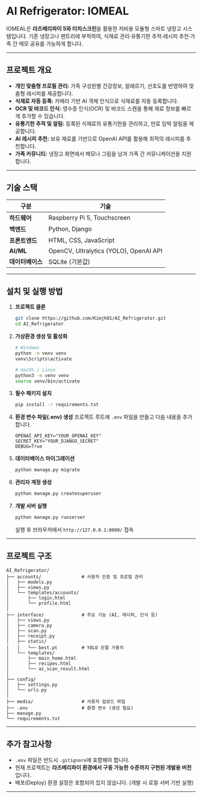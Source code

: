# AI Refrigerator: IOMEAL

IOMEAL은 **라즈베리파이 5와 터치스크린**을 활용한 저비용 모듈형 스마트 냉장고 시스템입니다.
기존 냉장고나 팬트리에 부착하여, 식재료 관리·유통기한 추적·레시피 추천·가족 간 메모 공유를 가능하게 합니다.

---

## 프로젝트 개요

* **개인 맞춤형 프로필 관리:** 가족 구성원별 건강정보, 알레르기, 선호도를 반영하여 맞춤형 레시피를 제공합니다.
* **식재료 자동 등록:** 카메라 기반 AI 객체 인식으로 식재료를 자동 등록합니다.
* **OCR 및 바코드 인식:** 영수증 인식(OCR) 및 바코드 스캔을 통해 재료 정보를 빠르게 추가할 수 있습니다.
* **유통기한 추적 및 알림:** 등록된 식재료의 유통기한을 관리하고, 만료 임박 알림을 제공합니다.
* **AI 레시피 추천:** 보유 재료를 기반으로 OpenAI API를 활용해 최적의 레시피를 추천합니다.
* **가족 커뮤니티:** 냉장고 화면에서 메모나 그림을 남겨 가족 간 커뮤니케이션을 지원합니다.

---

## 기술 스택

| 구분         | 기술                                     |
| ---------- | -------------------------------------- |
| **하드웨어**   | Raspberry Pi 5, Touchscreen            |
| **백엔드**    | Python, Django                         |
| **프론트엔드**  | HTML, CSS, JavaScript                  |
| **AI/ML**  | OpenCV, Ultralytics (YOLO), OpenAI API |
| **데이터베이스** | SQLite (기본값)                           |

---

## 설치 및 실행 방법

1. **프로젝트 클론**

   ```bash
   git clone https://github.com/Kimjh01/AI_Refrigerator.git
   cd AI_Refrigerator
   ```

2. **가상환경 생성 및 활성화**

   ```bash
   # Windows
   python -m venv venv
   venv\Scripts\activate

   # macOS / Linux
   python3 -m venv venv
   source venv/bin/activate
   ```

3. **필수 패키지 설치**

   ```bash
   pip install -r requirements.txt
   ```

4. **환경 변수 파일(.env) 생성**
   프로젝트 루트에 `.env` 파일을 만들고 다음 내용을 추가합니다.

   ```env
   OPENAI_API_KEY="YOUR_OPENAI_KEY"
   SECRET_KEY="YOUR_DJANGO_SECRET"
   DEBUG=True
   ```

5. **데이터베이스 마이그레이션**

   ```bash
   python manage.py migrate
   ```

6. **관리자 계정 생성**

   ```bash
   python manage.py createsuperuser
   ```

7. **개발 서버 실행**

   ```bash
   python manage.py runserver
   ```

   실행 후 브라우저에서 `http://127.0.0.1:8000/` 접속

---

## 프로젝트 구조

```
AI_Refrigerator/
├── accounts/               # 사용자 인증 및 프로필 관리
│   ├── models.py
│   ├── views.py
│   └── templates/accounts/
│       ├── login.html
│       └── profile.html
│
├── interface/              # 주요 기능 (AI, 레시피, 인식 등)
│   ├── views.py
│   ├── camera.py
│   ├── scan.py
│   ├── receipt.py
│   ├── static/
│   │   └── best.pt         # YOLO 모델 가중치
│   └── templates/
│       ├── main_home.html
│       ├── recipes.html
│       └── ai_scan_result.html
│
├── config/
│   ├── settings.py
│   └── urls.py
│
├── media/                  # 사용자 업로드 파일
├── .env                    # 환경 변수 (생성 필요)
├── manage.py
└── requirements.txt
```

---

## 추가 참고사항

* `.env` 파일은 반드시 `.gitignore`에 포함해야 합니다.
* 현재 프로젝트는 **라즈베리파이 환경에서 구동 가능한 수준까지 구현된 개발용 버전**입니다.
* 배포(Deploy) 환경 설정은 포함되어 있지 않습니다. (개발 시 로컬 서버 기반 실행)

---
